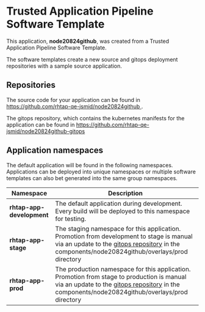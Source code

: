 # Trusted Application Pipeline Software Template

This application, **node20824github**, was created from a Trusted Application Pipeline Software Template.

The software templates create a new source and gitops deployment repositories with a sample source application. 

## Repositories

The source code for your application can be found in [https://github.com/rhtap-qe-jsmid/node20824github ](https://github.com/rhtap-qe-jsmid/node20824github ).
 
The gitops repository, which contains the kubernetes manifests for the application can be found in 
[https://github.com/rhtap-qe-jsmid/node20824github-gitops ](https://github.com/rhtap-qe-jsmid/node20824github-gitops ) 

## Application namespaces 

The default application will be found in the following namespaces. Applications can be deployed into unique namespaces or multiple software templates can also bet generated into the same group namespaces.  

|  Namespace   |  Description   |  
| -------- | -------- |   
| **rhtap-app-development** | The default application during development. Every build will be deployed to this namespace for testing. | 
| **rhtap-app-stage** | The staging namespace for this application. Promotion from development to stage is manual via an update to the [gitops repository](https://github.com/rhtap-qe-jsmid/node20824github-gitops ) in the components/node20824github/overlays/prod directory |  
| **rhtap-app-prod** | The production namespace for this application. Promotion from stage to production is manual via an update to the [gitops repository](https://github.com/rhtap-qe-jsmid/node20824github-gitops ) in the components/node20824github/overlays/prod directory | 